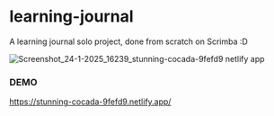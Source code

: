 # learning-journal

A learning journal solo project, done from scratch on Scrimba :D

![Screenshot_24-1-2025_16239_stunning-cocada-9fefd9 netlify app](https://github.com/user-attachments/assets/33e29c75-54d7-45ae-a5f0-e200b044dd05)

### DEMO
https://stunning-cocada-9fefd9.netlify.app/
